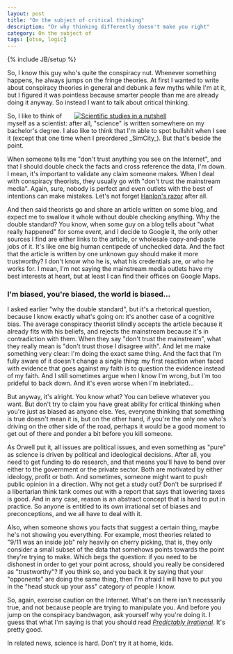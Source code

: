 ```yaml
---
layout: post
title: "On the subject of critical thinking"
description: "Or why thinking differently doesn't make you right"
category: On the subject of
tags: [otso, logic]
---
```

{% include JB/setup %}

So, I know this guy who's quite the conspiracy nut. Whenever something happens, he always jumps on the fringe theories. At first I wanted to write about conspiracy theories in general and debunk a few myths while I'm at it, but I figured it was pointless because smarter people than me are already doing it anyway. So instead I want to talk about critical thinking.

<!-- more -->

<div style="float:right; margin-left:1em; width:350px; height:auto;">
	<a href="http://d24w6bsrhbeh9d.cloudfront.net/photo/ab5zWop_460s.jpg">
		<img src="http://d24w6bsrhbeh9d.cloudfront.net/photo/ab5zWop_460s.jpg" title="Scientific studies in a nutshell" />
	</a>
</div>
So, I like to think of myself as a scientist: after all, "science" is written somewhere on my bachelor's degree. I also like to think that I'm able to spot bullshit when I see it (except that one time when I preordered _SimCity_). But that's beside the point.

When someone tells me "don't trust anything you see on the Internet", and that I should double check the facts and cross reference the data, I'm down. I mean, it's important to validate any claim someone makes. When I deal with conspiracy theorists, they usually go with "don't trust the mainstream media". Again, sure, nobody is perfect and even outlets with the best of intentions can make mistakes. Let's not forget [Hanlon's razor](http://en.wikipedia.org/wiki/Hanlon's_razor) after all.

And then said theorists go and share an article written on some blog, and expect me to swallow it whole without double checking anything. Why the double standard? You know, when some guy on a blog tells about "what really happened" for some event, and I decide to Google it, the only other sources I find are either links to the article, or wholesale copy-and-paste jobs of it. It's like one big human centipede of unchecked data. And the fact that the article is written by one unknown guy should make it more trustworthy? I don't know who he is, what his credentials are, or who he works for. I mean, I'm not saying the mainstream media outlets have my best interests at heart, but at least I can find their offices on Google Maps.

### I'm biased, you're biased, the world is biased...

I asked earlier "why the double standard", but it's a rhetorical question, because I know exactly what's going on: it's another case of a cognitive bias. The average conspiracy theorist blindly accepts the article because it already fits with his beliefs, and rejects the mainstream because it's in contradiction with them. When they say "don't trust the mainstream", what they really mean is "don't trust those I disagree with". And let me make something very clear: I'm doing the exact same thing. And the fact that I'm fully aware of it doesn't change a single thing: my first reaction when faced with evidence that goes against my faith is to question the evidence instead of my faith. And I still sometimes argue when I know I'm wrong, but I'm too prideful to back down. And it's even worse when I'm inebriated...

But anyway, it's alright. You know what? You can believe whatever you want. But don't try to claim you have great ability for critical thinking when you're just as biased as anyone else. Yes, everyone thinking that something is true doesn't mean it is, but on the other hand, if you're the only one who's driving on the other side of the road, perhaps it would be a good moment to get out of there and ponder a bit before you kill someone.

As Orwell put it, all issues are political issues, and even something as "pure" as science is driven by political and ideological decisions. After all, you need to get funding to do research, and that means you'll have to bend over either to the government or the private sector. Both are motivated by either ideology, profit or both. And sometimes, someone might want to push public opinion in a direction. Why not get a study out? Don't be surprised if a libertarian think tank comes out with a report that says that lowering taxes is good. And in any case, reason is an abstract concept that is hard to put in practice. So anyone is entitled to its own irrational set of biases and preconceptions, and we all have to deal with it.

Also, when someone shows you facts that suggest a certain thing, maybe he's not showing you everything. For example, most theories related to "9/11 was an inside job" rely heavily on cherry picking, that is, they only consider a small subset of the data that somehows points towards the point they're trying to make. Which begs the question: if you need to be dishonest in order to get your point across, should you really be considered as "trustworthy"? If you think so, and you back it by saying that your "opponents" are doing the same thing, then I'm afraid I will have to put you in the "head stuck up your ass" category of people I know.

So, again, exercise caution on the Internet. What's on there isn't necessarily true, and not because people are trying to manipulate you. And before you jump on the conspiracy bandwagon, ask yourself why you're doing it. I guess that what I'm saying is that you should read [_Predictably Irrational_](http://en.wikipedia.org/wiki/Predictably_Irrational). It's pretty good.

In related news, science is hard. Don't try it at home, kids.